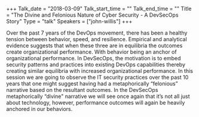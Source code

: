 +++
Talk_date = "2018-03-09"
Talk_start_time = ""
Talk_end_time = ""
Title = "The Divine and Felonious Nature of Cyber Security - A DevSecOps Story"
Type = "talk"
Speakers = ["john-willis"]
+++

Over the past 7 years of the DevOps movement, there has been a healthy tension between behavior, speed, and resilience. Empirical and analytical evidence suggests that when these three are in equilibria the outcomes create organizational performance.  With behavior being an anchor of organizational performance. In DevSecOps, the motivation is to embed security patterns and practices into existing DevOps capabilities thereby creating similar equilibria with increased organizational performance.  In this session we are going to observe the IT security practices over the past 10 years that one might suggest having had a metaphorically “felonious” narrative based on the resultant outcomes.  In the DevSecOps metaphorically “divine" narrative we will see once again that it’s not all just about technology, however, performance outcomes will again be heavily anchored in our behaviors.   
